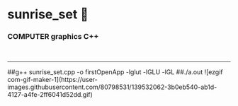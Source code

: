 # sunrise_set 🌅
### COMPUTER graphics C++

<br>
<hr>
##g++ sunrise_set.cpp -o firstOpenApp -lglut -lGLU -lGL
##./a.out
![ezgif com-gif-maker-1](https://user-images.githubusercontent.com/80798531/139532062-3b0eb540-ab1d-4127-a4fe-2ff6041d52dd.gif)
